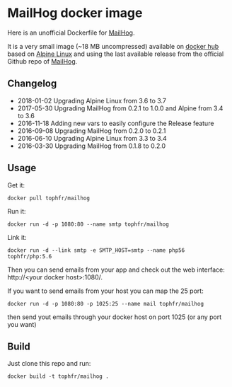 # MailHog docker image

Here is an unofficial Dockerfile for [MailHog][mailhog].

It is a very small image (~18 MB uncompressed) available on [docker hub][dockerhubpage] based on [Alpine Linux][alpinehubpage] and using the last available release from the official Github repo of [MailHog][mailhog].

## Changelog

- 2018-01-02 Upgrading Alpine Linux from 3.6 to 3.7
- 2017-05-30 Upgrading MailHog from 0.2.1 to 1.0.0 and Alpine from 3.4 to 3.6
- 2016-11-18 Adding new vars to easily configure the Release feature
- 2016-09-08 Upgrading MailHog from 0.2.0 to 0.2.1
- 2016-06-10 Upgrading Alpine Linux from 3.3 to 3.4
- 2016-03-30 Upgrading MailHog from 0.1.8 to 0.2.0

## Usage

Get it:

    docker pull tophfr/mailhog

Run it:

    docker run -d -p 1080:80 --name smtp tophfr/mailhog

Link it:

    docker run -d --link smtp -e SMTP_HOST=smtp --name php56 tophfr/php:5.6
    
Then you can send emails from your app and check out the web interface: http://\<your docker host\>:1080/.


If you want to send emails from your host you can map the 25 port:

    docker run -d -p 1080:80 -p 1025:25 --name mail tophfr/mailhog

then send yout emails through your docker host on port 1025 (or any port you want)

## Build

Just clone this repo and run:

    docker build -t tophfr/mailhog .


  [mailhog]: https://github.com/mailhog/MailHog/ "Web and API based SMTP testing" 
  [dockerhubpage]: https://hub.docker.com/r/tophfr/mailhog/ "MailHog docker hub page"
  [alpinehubpage]: https://hub.docker.com/_/alpine/ "A minimal Docker image based on Alpine Linux with a complete package index and only 5 MB in size!"
